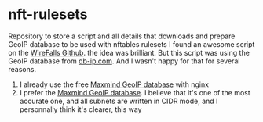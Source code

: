 # nft-rulesets
Repository to store a script and all details that downloads and prepare GeoIP database to be used with nftables rulesets
I found an awesome script on the [WireFalls Github](https://github.com/wirefalls/geo-nft). 
the idea was brilliant.
But this script was using the GeoIP database from [db-ip.com](https//db-ip.com).
And I wasn't happy for that for several reasons.
1. I already use the free [Maxmind GeoIP database](https://maxmind.com) with nginx
2. I prefer the [Maxmind GeoIP database](https://maxmind.com). 
I believe that it's one of the most accurate one, and all subnets are written in CIDR mode, and I personnally think it's clearer, this way
